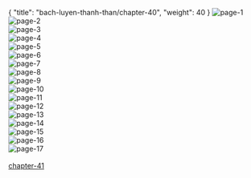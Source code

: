 { "title": "bach-luyen-thanh-than/chapter-40", "weight": 40 }
<img src="bach-luyen-thanh-than_0040_01-d012824fe7879b7694e81a14cbde1b5e.webp" alt="page-1" origin="http://storage.fshare.vn/Test-vechai/1501563200-Bach-Luyen-Thanh-Than-Chapter-39-02.jpg"><br/>
<img src="bach-luyen-thanh-than_0040_02-96ae7491b27a5f28c863ec4e7a70db18.webp" alt="page-2" origin="http://storage.fshare.vn/Test-vechai/1501563200-Bach-Luyen-Thanh-Than-Chapter-39-03.jpg"><br/>
<img src="bach-luyen-thanh-than_0040_03-4779841b19b27a39518120dc21ff1fbc.webp" alt="page-3" origin="http://storage.fshare.vn/Test-vechai/1501563200-Bach-Luyen-Thanh-Than-Chapter-39-04.jpg"><br/>
<img src="bach-luyen-thanh-than_0040_04-1208ebb96ef536f7db5eaf54eac4ff67.webp" alt="page-4" origin="http://storage.fshare.vn/Test-vechai/1501563200-Bach-Luyen-Thanh-Than-Chapter-39-05.jpg"><br/>
<img src="bach-luyen-thanh-than_0040_05-2004fd6289129e0540e4bc7569bbcadd.webp" alt="page-5" origin="http://storage.fshare.vn/Test-vechai/1501563200-Bach-Luyen-Thanh-Than-Chapter-39-06.jpg"><br/>
<img src="bach-luyen-thanh-than_0040_06-cc37567d98ee6489b91ea3d9ab130b44.webp" alt="page-6" origin="http://storage.fshare.vn/Test-vechai/1501563200-Bach-Luyen-Thanh-Than-Chapter-39-07.jpg"><br/>
<img src="bach-luyen-thanh-than_0040_07-95ace13ed4a9ed4653431d3822c1691a.webp" alt="page-7" origin="http://storage.fshare.vn/Test-vechai/1501563200-Bach-Luyen-Thanh-Than-Chapter-39-08.jpg"><br/>
<img src="bach-luyen-thanh-than_0040_08-f39211473932996d39ad109af9b35e74.webp" alt="page-8" origin="http://storage.fshare.vn/Test-vechai/1501563200-Bach-Luyen-Thanh-Than-Chapter-39-09.jpg"><br/>
<img src="http://adx.kul.vn/www/delivery/avw.php?zoneid=263&amp;cb=1524452200&amp;n=af995ff0" alt="page-9" origin="http://adx.kul.vn/www/delivery/avw.php?zoneid=263&amp;cb=1524452200&amp;n=af995ff0"><br/>
<img src="bach-luyen-thanh-than_0040_10-34b8cf85a34dc11f65ee4eb2099e2ecc.webp" alt="page-10" origin="http://storage.fshare.vn/Test-vechai/1501563200-Bach-Luyen-Thanh-Than-Chapter-39-10.jpg"><br/>
<img src="bach-luyen-thanh-than_0040_11-de9160fd5261a796cecce92f9229ede1.webp" alt="page-11" origin="http://storage.fshare.vn/Test-vechai/1501563200-Bach-Luyen-Thanh-Than-Chapter-39-11.jpg"><br/>
<img src="bach-luyen-thanh-than_0040_12-29ccee0e952d76c59efff3776bf829de.webp" alt="page-12" origin="http://storage.fshare.vn/Test-vechai/1501563200-Bach-Luyen-Thanh-Than-Chapter-39-12.jpg"><br/>
<img src="bach-luyen-thanh-than_0040_13-f5b0018dbc0968228c636844dd41efa3.webp" alt="page-13" origin="http://storage.fshare.vn/Test-vechai/1501563200-Bach-Luyen-Thanh-Than-Chapter-39-13.jpg"><br/>
<img src="bach-luyen-thanh-than_0040_14-790dff62340dd6ed3baaa329a58d9cda.webp" alt="page-14" origin="http://storage.fshare.vn/Test-vechai/1501563200-Bach-Luyen-Thanh-Than-Chapter-39-14.jpg"><br/>
<img src="bach-luyen-thanh-than_0040_15-2d6f860292549748a8ceb3280bb49f2f.webp" alt="page-15" origin="http://storage.fshare.vn/Test-vechai/1501563200-Bach-Luyen-Thanh-Than-Chapter-39-15.jpg"><br/>
<img src="bach-luyen-thanh-than_0040_16-8f50a9c50a5c003b258ebd16627a8448.webp" alt="page-16" origin="http://storage.fshare.vn/Test-vechai/1501563200-Bach-Luyen-Thanh-Than-Chapter-39-16.jpg"><br/>
<img src="bach-luyen-thanh-than_0040_17-f4c6f7c59c58b135c18394abc723aa25.webp" alt="page-17" origin="http://storage.fshare.vn/Test-vechai/1501563200-Bach-Luyen-Thanh-Than-Chapter-39-17.jpg"><br/>
<br/><a class="nextchap" href="/bach-luyen-thanh-than/chapter-41">chapter-41</a>
